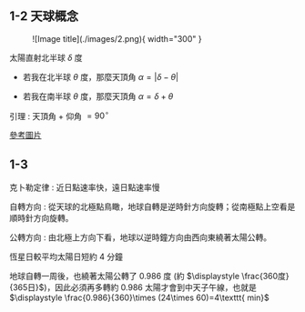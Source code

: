 ## 1-2 天球概念 

<figure markdown>
  ![Image title](./images/2.png){ width="300" }
</figure>

太陽直射北半球 $\delta$ 度

- 若我在北半球 $\theta$ 度，那麼天頂角 $\alpha=|\delta-\theta|$

- 若我在南半球 $\theta$ 度，那麼天頂角 $\alpha=\delta+\theta$

引理 : 天頂角 + 仰角 $=90^\circ$

<a href="/wiki/school/images/1.png" target="_blank">參考圖片</a>


## 1-3 

克卜勒定律 : 近日點速率快，遠日點速率慢

自轉方向 : 從天球的北極點鳥瞰，地球自轉是逆時針方向旋轉；從南極點上空看是順時針方向旋轉。

公轉方向 : 由北極上方向下看，地球以逆時鐘方向由西向東繞著太陽公轉。

恆星日較平均太陽日短約 4 分鐘

地球自轉一周後，也繞著太陽公轉了 $0.986$ 度 (約 $\displaystyle \frac{360度}{365日}$)，因此必須再多轉約 $0.986$ 太陽才會到中天子午線，也就是 $\displaystyle \frac{0.986}{360}\times (24\times 60)=4\texttt{ min}$



